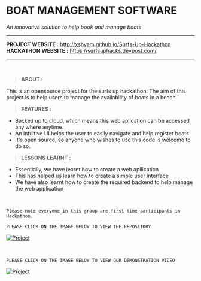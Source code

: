 # BOAT MANAGEMENT SOFTWARE
*An innovative solution to help book and manage boats*
***
**PROJECT WEBSITE :** http://xshyam.github.io/Surfs-Up-Hackathon
&nbsp;
**HACKATHON WEBSITE :** https://surfsuphacks.devpost.com/
***
&nbsp; 

> **ABOUT :**

This is an opensource project for the surfs up hackathon. The aim of this project is to help users to manage the availability of boats in a beach.
&nbsp;
> **FEATURES :**
- Backed up to cloud, which means this web aplication can be accessed any where anytime.
- An intuitive UI helps the user to easily navigate and help register boats.
- It's open source, so anyone who wishes to use this code is welcome to do so.
&nbsp;
> **LESSONS LEARNT :**

- Essentially, we have learnt how to create a web apllication
- This has helped us learn how to create a simple user interface
- We have also learnt how to create the required backend to help manage the web application

&nbsp;
```
Please note everyone in this group are first time participants in Hackathon.
```

`PLEASE CLICK ON THE IMAGE BELOW TO VIEW THE REPOSITORY` 
   
   [![Project](https://cutt.ly/NnDF2lv)](https://github.com/XShyam/Surfs-Up-Hackathon)

&nbsp;

`PLEASE CLICK ON THE IMAGE BELOW TO VIEW OUR DEMONSTRATION VIDEO`

[![Project](https://cutt.ly/pnDCkDG)](https://www.youtube.com/watch?v=RXioHFIlOV8)
